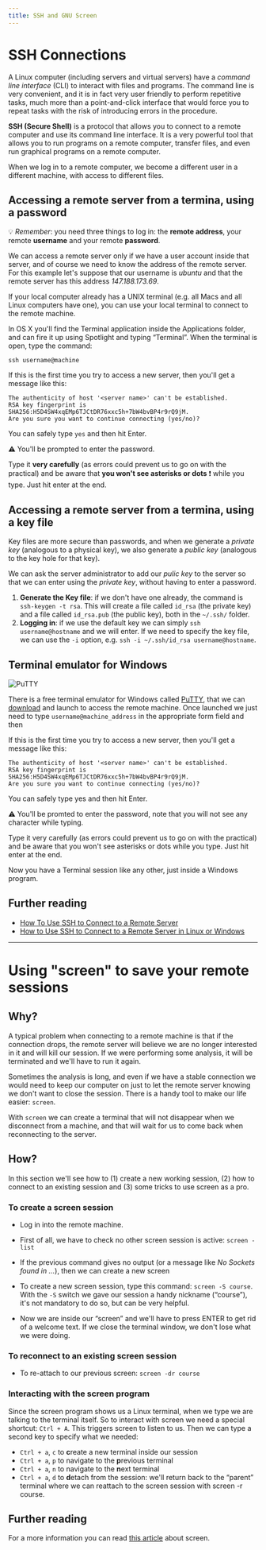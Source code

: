 ```yaml
---
title: SSH and GNU Screen
---
```


# SSH Connections 

A Linux computer (including servers and virtual servers) have a *command line interface* (CLI) to interact with files and programs. The command line is very convenient, and it is in fact very user friendly to perform repetitive tasks, much more than a point-and-click interface that would force you to repeat tasks with the risk of introducing errors in the procedure.

**SSH (Secure Shell)** is a protocol that allows you to connect to a remote computer and use its command line interface. It is a very powerful tool that allows you to run programs on a remote computer, transfer files, and even run graphical programs on a remote computer. 

When we log in to a remote computer, we become a different user in a different machine, with access to different files.

## Accessing a remote server from a termina, using a password

💡  _Remember_: you need three things to log in: the **remote address**, your remote **username** and your remote **password**.

We can access a remote server only if we have a user account inside that server, and of course we need to know the address of the remote server. For this example let's suppose that our username is _ubuntu_ and that the remote server has this address _147.188.173.69_.

If your local computer already has a UNIX terminal (e.g. all Macs and all Linux computers have one), you can use your local terminal to connect to the remote machine.

In OS X you'll find the Terminal application inside the Applications folder, and can fire it up using Spotlight and typing “Terminal”. When the terminal is open, type the command:

`ssh username@machine`

If this is the first time you try to access a new server, then you'll get a message like this:

```
The authenticity of host '<server name>' can't be established.
RSA key fingerprint is SHA256:H5D4SW4xqEMp6TJCtDR76xxc5h+7bW4bvBP4r9rQ9jM.
Are you sure you want to continue connecting (yes/no)?
```

You can safely type `yes` and then hit Enter.

:warning: You'll be prompted to enter the password. 

Type it __very carefully__ (as errors could prevent us to go on with the practical) and be aware that 
**you won't see asterisks or dots** ❗ while you type. Just hit enter at the end.

## Accessing a remote server from a termina, using a key file

Key files are more secure than passwords, and when we generate a *private key* (analogous to a physical key), we 
also generate a *public key* (analogous to the key hole for that key).

We can ask the server administrator to add our *pulic key* to the server so that we can enter using the *private key*,
without having to enter a password.

1. **Generate the Key file**: if we don't have one already, the command is `ssh-keygen -t rsa`. This will
create a file called `id_rsa` (the private key) and a file called `id_rsa.pub` (the public key), both in the `~/.ssh/` folder.
2. **Logging in**: if we use the default key we can simply `ssh username@hostname` and we will enter. If we need to specify the key file, we can use the `-i` option, e.g. `ssh -i ~/.ssh/id_rsa username@hostname`.
   
## Terminal emulator for Windows

![PuTTY]({{site.baseurl}}/img/putty.png)

There is a free terminal emulator for Windows called [PuTTY](https://www.chiark.greenend.org.uk/~sgtatham/putty/latest.html), that we can [download](https://the.earth.li/~sgtatham/putty/latest/w64/putty.exe) and launch to access the remote machine. Once launched we just need to type `username@machine_address` in the appropriate form field and then

If this is the first time you try to access a new server, then you'll get a message like this:

```
The authenticity of host '<server name>' can't be established.
RSA key fingerprint is SHA256:H5D4SW4xqEMp6TJCtDR76xxc5h+7bW4bvBP4r9rQ9jM.
Are you sure you want to continue connecting (yes/no)?
```

You can safely type yes and then hit Enter.

:warning: You'll be promted to enter the password, note that you will not see any character while typing.

Type it very carefully (as errors could prevent us to go on with the practical) and be aware that you won't see asterisks or dots while you type. Just hit enter at the end.

Now you have a Terminal session like any other, just inside a Windows program.

## Further reading

* [How To Use SSH to Connect to a Remote Server](https://www.digitalocean.com/community/tutorials/how-to-use-ssh-to-connect-to-a-remote-server)
* [How to Use SSH to Connect to a Remote Server in Linux or Windows](https://phoenixnap.com/kb/ssh-to-connect-to-remote-server-linux-or-windows)

---

# Using "screen" to save your remote sessions

## Why?

A typical problem when connecting to a remote machine is that if the connection drops,
the remote server will believe we are no longer interested in it and will kill our session.
If we were performing some analysis, it will be terminated and we'll have to run it again.

Sometimes the analysis is long, and even if we have a stable connection
we would need to keep our computer on just to let the remote server knowing
we don't want to close the session.
There is a handy tool to make our life easier: `screen`.

With `screen` we can create a terminal that will not disappear
when we disconnect from a machine, and that will wait for us
to come back when reconnecting to the server.

## How?

In this section we'll see how to
(1) create a new working session,
(2) how to connect to an existing session and
(3) some tricks to use screen as a pro. 

### To create a screen session

* Log in into the remote machine.
*  First of all, we have to check no other screen session is active:
     `screen -list`

* If the previous command gives no output (or a message like *No Sockets found in …*), then we can create a new screen
*  To create a new screen session, type this command:
    `screen -S course`. With the `-S` switch we gave our session a handy nickname (“course”),
    it's not mandatory to do so, but can be very helpful.
* Now we are inside our “screen” and we'll have to press ENTER to get rid of a welcome text.
  If we close the terminal window, we don't lose what we were doing.

### To reconnect to an existing screen session

* To re-attach to our previous screen:
    `screen -dr course`

### Interacting with the screen program

Since the screen program shows us a Linux terminal, when we type we are talking to the terminal itself. So to interact with screen we need a special shortcut: `Ctrl + A`. This triggers screen to listen to us. Then we can type a second key to specify what we needed:

 * `Ctrl + a`, `c` to **c**reate a new terminal inside our session
 * `Ctrl + a`, `p` to navigate to the **p**revious terminal
 * `Ctrl + a`, `n` to navigate to the **n**ext terminal
 * `Ctrl + a`, `d` to **d**etach from the session: we'll return back to the “parent” terminal where we can reattach to the screen session with screen -r course.

## Further reading

For a more information you can read [this article](https://www.linux.com/tutorials/taking-command-terminal-gnu-screen/) about screen.
